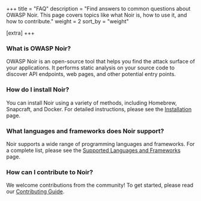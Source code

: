 +++
title = "FAQ"
description = "Find answers to common questions about OWASP Noir. This page covers topics like what Noir is, how to use it, and how to contribute."
weight = 2
sort_by = "weight"

[extra]
+++

### What is OWASP Noir?

OWASP Noir is an open-source tool that helps you find the attack surface of your applications. It performs static analysis on your source code to discover API endpoints, web pages, and other potential entry points.

### How do I install Noir?

You can install Noir using a variety of methods, including Homebrew, Snapcraft, and Docker. For detailed instructions, please see the [Installation](@/get_started/installation/index.md) page.

### What languages and frameworks does Noir support?

Noir supports a wide range of programming languages and frameworks. For a complete list, please see the [Supported Languages and Frameworks](@/usage/supported/language_and_frameworks/index.md) page.

### How can I contribute to Noir?

We welcome contributions from the community! To get started, please read our [Contributing Guide](https://github.com/owasp-noir/noir/blob/main/CONTRIBUTING.md).
